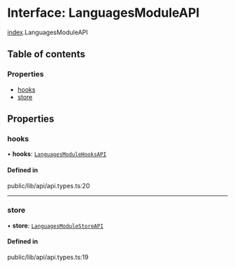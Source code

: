 # Interface: LanguagesModuleAPI

[index](../wiki/index).LanguagesModuleAPI

## Table of contents

### Properties

- [hooks](../wiki/index.LanguagesModuleAPI#hooks)
- [store](../wiki/index.LanguagesModuleAPI#store)

## Properties

### hooks

• **hooks**: [`LanguagesModuleHooksAPI`](../wiki/index.LanguagesModuleHooksAPI)

#### Defined in

public/lib/api/api.types.ts:20

___

### store

• **store**: [`LanguagesModuleStoreAPI`](../wiki/index.LanguagesModuleStoreAPI)

#### Defined in

public/lib/api/api.types.ts:19
